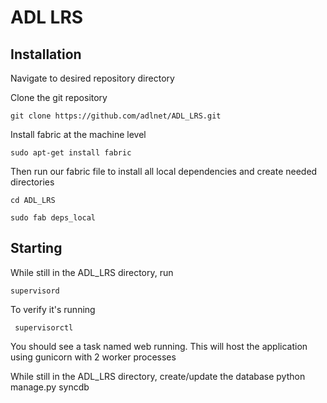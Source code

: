 # ADL LRS

## Installation
Navigate to desired repository directory

Clone the git repository

    git clone https://github.com/adlnet/ADL_LRS.git
    
Install fabric at the machine level

    sudo apt-get install fabric

Then run our fabric file to install all local dependencies and create needed directories

    cd ADL_LRS

    sudo fab deps_local

## Starting
While still in the ADL_LRS directory, run

    supervisord

To verify it's running

     supervisorctl

You should see a task named web running. This will host the application using gunicorn with 2 worker processes

While still in the ADL_LRS directory, create/update the database
    python manage.py syncdb
    